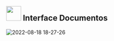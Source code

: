 ## <img src='https://user-images.githubusercontent.com/78568759/185500398-d85f00a2-8503-4dec-84bf-a9b057f5c863.png' width='40px'> Interface Documentos
![2022-08-18 18-27-26](https://user-images.githubusercontent.com/78568759/185499327-69e14779-62de-4e40-a8a0-d77e98dbba21.gif)


